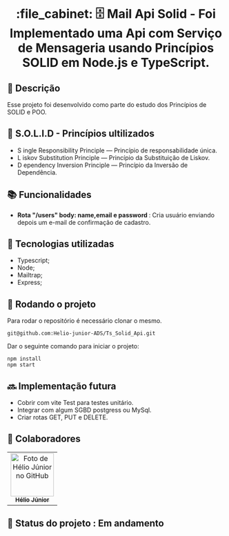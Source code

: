 # 

<h1 align="center">:file_cabinet: 🗄️ Mail Api Solid - Foi Implementado uma Api com Serviço de Mensageria usando Princípios SOLID em Node.js e TypeScript.</h1>

## :memo: Descrição
Esse projeto foi desenvolvido como parte do estudo dos Princípios de SOLID e POO. 
## :memo: S.O.L.I.D - Princípios ultilizados
* S ingle Responsibility Principle — Princípio de responsabilidade única.
* L iskov Substitution Principle — Princípio da Substituição de Liskov.
* D ependency Inversion Principle — Princípio da Inversão de Dependência.

## :books: Funcionalidades
* <b> Rota "/users" body: name,email e password </b>: Cria usuário enviando depois um e-mail de confirmação de cadastro.

## :wrench: Tecnologias utilizadas
* Typescript;
* Node;
* Mailtrap;
* Express;

## :rocket: Rodando o projeto
Para rodar o repositório é necessário clonar o mesmo.
```
git@github.com:Helio-junior-ADS/Ts_Solid_Api.git
```
Dar o seguinte comando para iniciar o projeto:
```
npm install
npm start
```

## :soon: Implementação futura
* Cobrir com vite Test para testes unitário.
* Integrar com algum SGBD postgress ou MySql.
* Criar rotas GET, PUT e DELETE.

## :handshake: Colaboradores
<table>
  <tr>
    <td align="center">
      <a href="https://github.com/Helio-junior-ADS">
        <img src="https://cdn.jsdelivr.net/gh/alohe/avatars/png/memo_24.png" width="100px;" alt="Foto de Hélio Júnior no GitHub"/><br>
        <sub>
          <b>Hélio Júnior</b>
        </sub>
      </a>
    </td>
  </tr>
</table>

## :dart: Status do projeto : Em andamento
